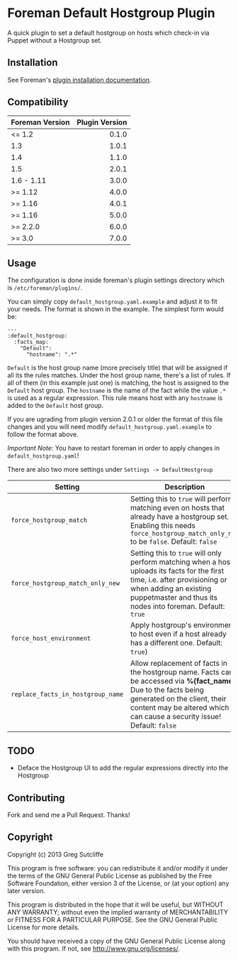 # Foreman Default Hostgroup Plugin

A quick plugin to set a default hostgroup on hosts which check-in via Puppet without
a Hostgroup set.

## Installation

See Foreman's [plugin installation documentation](https://theforeman.org/plugins/#2.Installation).

## Compatibility

| Foreman Version | Plugin Version |
| --------------- | -------------: |
| <= 1.2          |          0.1.0 |
| 1.3             |          1.0.1 |
| 1.4             |          1.1.0 |
| 1.5             |          2.0.1 |
| 1.6 - 1.11      |          3.0.0 |
| >= 1.12         |          4.0.0 |
| >= 1.16         |          4.0.1 |
| >= 1.16         |          5.0.0 |
| >= 2.2.0        |          6.0.0 |
| >= 3.0          |          7.0.0 |

## Usage

The configuration is done inside foreman's plugin settings directory which is
`/etc/foreman/plugins/`.

You can simply copy `default_hostgroup.yaml.example` and adjust it to fit
your needs. The format is shown in the example. The simplest form would be:

```
---
:default_hostgroup:
  :facts_map:
    "Default":
      "hostname": ".*"
```

`Default` is the host group name (more precisely title) that will be assigned if all its the rules matches.
Under the host group name, there's a list of rules. If all of them (in this example just one) is matching,
the host is assigned to the `Default` host group. The `hostname` is the name of the fact while the value `.*`
is used as a regular expression. This rule means host with any `hostname` is added to the `Default` host group.

If you are ugrading from plugin version 2.0.1 or older the format of this
file changes and you will need modify `default_hostgroup.yaml.example` to
follow the format above.

*Important Note:* You have to restart foreman in order to apply changes in
`default_hostgroup.yaml`!

There are also two more settings under `Settings -> DefaultHostgroup`

| Setting                          | Description                                                                                                                                                                                                          |
| -------------------------------- | -------------------------------------------------------------------------------------------------------------------------------------------------------------------------------------------------------------------- |
| `force_hostgroup_match`          | Setting this to `true` will perform matching even on hosts that already have a hostgroup set. Enabling this needs `force_hostgroup_match_only_new` to be `false`.  Default: `false`                                  |
| `force_hostgroup_match_only_new` | Setting this to `true` will only perform matching when a host uploads its facts for the first time, i.e. after provisioning or when adding an existing puppetmaster and thus its nodes into foreman. Default: `true` |
| `force_host_environment` | Apply hostgroup's environment to host even if a host already has a different one.  Default: `true`) |
| `replace_facts_in_hostgroup_name` | Allow replacement of facts in the hostgroup name. Facts can be accessed via **%{fact_name}**. Due to the facts being generated on the client, their content may be altered which can cause a security issue! Default: `false` |

## TODO

* Deface the Hostgroup UI to add the regular expressions directly into the Hostgroup

## Contributing

Fork and send me a Pull Request. Thanks!

## Copyright

Copyright (c) 2013 Greg Sutcliffe

This program is free software: you can redistribute it and/or modify
it under the terms of the GNU General Public License as published by
the Free Software Foundation, either version 3 of the License, or
(at your option) any later version.

This program is distributed in the hope that it will be useful,
but WITHOUT ANY WARRANTY; without even the implied warranty of
MERCHANTABILITY or FITNESS FOR A PARTICULAR PURPOSE.  See the
GNU General Public License for more details.

You should have received a copy of the GNU General Public License
along with this program.  If not, see <http://www.gnu.org/licenses/>.

